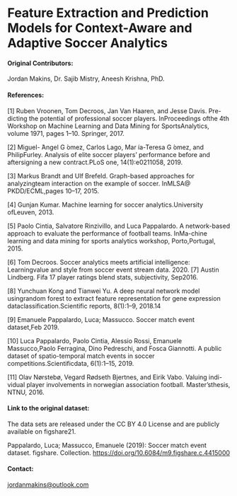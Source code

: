 # Feature Extraction and Prediction Models for Context-Aware and Adaptive Soccer Analytics

#### Original Contributors: 

Jordan Makins, Dr. Sajib Mistry, Aneesh Krishna, PhD.

#### References:

[1]  Ruben Vroonen, Tom Decroos, Jan Van Haaren, and Jesse Davis.  Pre-dicting  the  potential  of  professional  soccer  players.   InProceedings  ofthe  4th  Workshop  on  Machine  Learning  and  Data  Mining  for  SportsAnalytics, volume 1971, pages 1–10. Springer, 2017. 

[2]  Miguel- ́Angel  G ́omez,  Carlos  Lago,  Mar ́ıa-Teresa  G ́omez,  and  PhilipFurley.   Analysis  of  elite  soccer  players’  performance  before  and  aftersigning a new contract.PLoS one, 14(1):e0211058, 2019.

[3]  Markus Brandt and Ulf Brefeld.  Graph-based approaches for analyzingteam interaction on the example of soccer.  InMLSA@ PKDD/ECML,pages 10–17, 2015.

[4]  Gunjan  Kumar.   Machine  learning  for  soccer  analytics.University  ofLeuven, 2013.

[5]  Paolo  Cintia,  Salvatore  Rinzivillo,  and  Luca  Pappalardo.   A  network-based approach to evaluate the performance of football teams.  InMa-chine  learning  and  data  mining  for  sports  analytics  workshop,  Porto,Portugal, 2015.

[6]  Tom  Decroos.   Soccer  analytics  meets  artificial  intelligence:  Learningvalue and style from soccer event stream data.  2020.
[7]  Austin Lindberg.  Fifa 17 player ratings blend stats,  subjectivity,  Sep2016.

[8]  Yunchuan Kong and Tianwei Yu.  A deep neural network model usingrandom forest to extract feature representation for gene expression dataclassification.Scientific reports, 8(1):1–9, 2018.14

[9]  Emanuele  Pappalardo,  Luca;  Massucco.   Soccer  match  event  dataset,Feb 2019.

[10]  Luca  Pappalardo,  Paolo  Cintia,  Alessio  Rossi,  Emanuele  Massucco,Paolo Ferragina,  Dino Pedreschi,  and Fosca Giannotti.  A public dataset of spatio-temporal match events in soccer competitions.Scientificdata, 6(1):1–15, 2019.

[11]  Olav Nørstebø, Vegard Rødseth Bjertnes, and Eirik Vabo. Valuing indi-vidual player involvements in norwegian association football.  Master’sthesis, NTNU, 2016.

#### Link to the original dataset:

The data sets are released under the CC BY 4.0 License and are publicly available on figshare21.

Pappalardo, Luca; Massucco, Emanuele (2019): Soccer match event dataset. figshare. Collection. https://doi.org/10.6084/m9.figshare.c.4415000 

#### Contact:

jordanmakins@outlook.com

